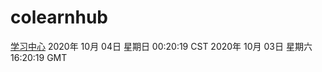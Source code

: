 # colearnhub
[学习中心](http://59.174.26.116:56308/colearnhub/)
2020年 10月 04日 星期日 00:20:19 CST
2020年 10月 03日 星期六 16:20:19 GMT
